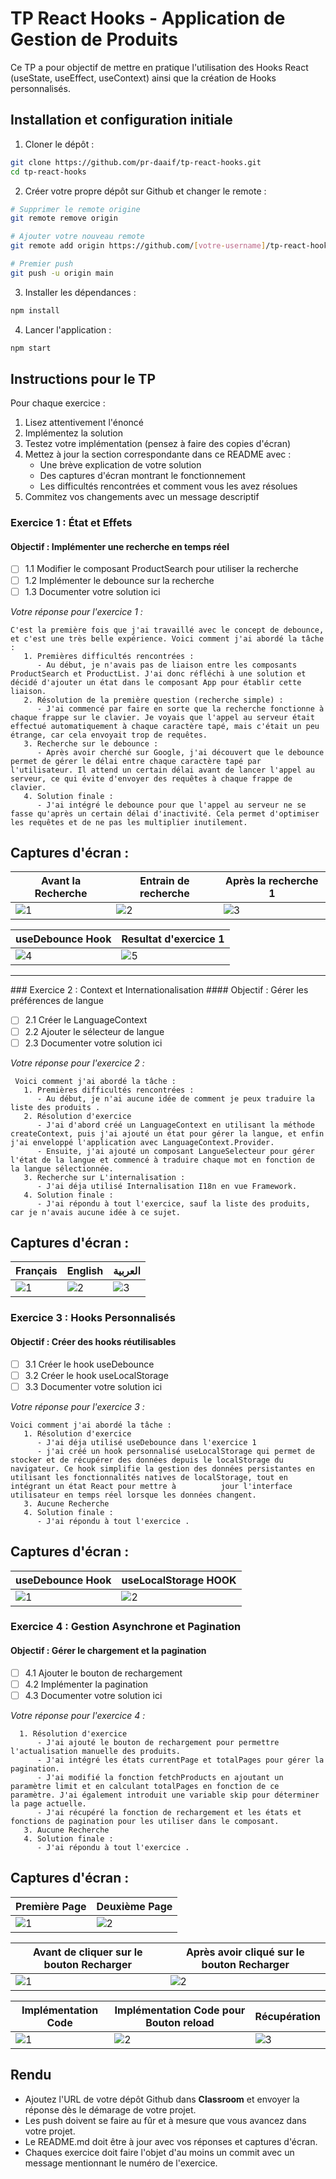 # TP React Hooks - Application de Gestion de Produits

Ce TP a pour objectif de mettre en pratique l'utilisation des Hooks React (useState, useEffect, useContext) ainsi que la création de Hooks personnalisés.

## Installation et configuration initiale

1. Cloner le dépôt :
```bash
git clone https://github.com/pr-daaif/tp-react-hooks.git
cd tp-react-hooks
```

2. Créer votre propre dépôt sur Github et changer le remote :
```bash
# Supprimer le remote origine
git remote remove origin

# Ajouter votre nouveau remote
git remote add origin https://github.com/[votre-username]/tp-react-hooks.git

# Premier push
git push -u origin main
```

3. Installer les dépendances :
```bash
npm install
```

4. Lancer l'application :
```bash
npm start
```

## Instructions pour le TP

Pour chaque exercice :
1. Lisez attentivement l'énoncé
2. Implémentez la solution
3. Testez votre implémentation (pensez à faire des copies d'écran)
4. Mettez à jour la section correspondante dans ce README avec :
   - Une brève explication de votre solution
   - Des captures d'écran montrant le fonctionnement
   - Les difficultés rencontrées et comment vous les avez résolues
5. Commitez vos changements avec un message descriptif

### Exercice 1 : État et Effets 
#### Objectif : Implémenter une recherche en temps réel

- [ ] 1.1 Modifier le composant ProductSearch pour utiliser la recherche
- [ ] 1.2 Implémenter le debounce sur la recherche
- [ ] 1.3 Documenter votre solution ici

_Votre réponse pour l'exercice 1 :_
```
C'est la première fois que j'ai travaillé avec le concept de debounce, et c'est une très belle expérience. Voici comment j'ai abordé la tâche :
   1. Premières difficultés rencontrées :
      - Au début, je n'avais pas de liaison entre les composants ProductSearch et ProductList. J'ai donc réfléchi à une solution et décidé d'ajouter un état dans le composant App pour établir cette liaison.
   2. Résolution de la première question (recherche simple) :
      - J'ai commencé par faire en sorte que la recherche fonctionne à chaque frappe sur le clavier. Je voyais que l'appel au serveur était effectué automatiquement à chaque caractère tapé, mais c'était un peu étrange, car cela envoyait trop de requêtes.
   3. Recherche sur le debounce :
      - Après avoir cherché sur Google, j'ai découvert que le debounce permet de gérer le délai entre chaque caractère tapé par l'utilisateur. Il attend un certain délai avant de lancer l'appel au serveur, ce qui évite d'envoyer des requêtes à chaque frappe de clavier.
   4. Solution finale :
      - J'ai intégré le debounce pour que l'appel au serveur ne se fasse qu'après un certain délai d'inactivité. Cela permet d'optimiser les requêtes et de ne pas les multiplier inutilement.
```
 ## Captures d'écran :
   | Avant la Recherche | Entrain de recherche | Après la recherche 1 | 
   |---|---|---|
   | ![1](./captures/Exercice1/before-search.png) | ![2](./captures/Exercice1/pending-search.png) | ![3](./captures/Exercice1/resolve-search.png) |

   | useDebounce Hook | Resultat d'exercice 1 |
   |---|---|
   | ![4](./captures/Exercice1/use-debounce-hook.png) | ![5](./captures/Exercice1/result-exercice1.png) | 
   
   <hr>
### Exercice 2 : Context et Internationalisation
#### Objectif : Gérer les préférences de langue

- [ ] 2.1 Créer le LanguageContext
- [ ] 2.2 Ajouter le sélecteur de langue
- [ ] 2.3 Documenter votre solution ici

_Votre réponse pour l'exercice 2 :_
```
 Voici comment j'ai abordé la tâche :
   1. Premières difficultés rencontrées :
      - Au début, je n'ai aucune idée de comment je peux traduire la liste des produits .
   2. Résolution d'exercice
      - J'ai d'abord créé un LanguageContext en utilisant la méthode createContext, puis j'ai ajouté un état pour gérer la langue, et enfin j'ai enveloppé l'application avec LanguageContext.Provider.
      - Ensuite, j'ai ajouté un composant LangueSelecteur pour gérer l'état de la langue et commencé à traduire chaque mot en fonction de la langue sélectionnée.
   3. Recherche sur L'internalisation :
      - J'ai déja utilisé Internalisation I18n en vue Framework.
   4. Solution finale :
      - J'ai répondu à tout l'exercice, sauf la liste des produits, car je n'avais aucune idée à ce sujet.
```

 ## Captures d'écran :
   | Français | English | العربية | 
   |---|---|---|
   | ![1](./captures/Exercice2/fr.png) | ![2](./captures/Exercice2/en.png) | ![3](./captures/Exercice2/ar.png) |




### Exercice 3 : Hooks Personnalisés
#### Objectif : Créer des hooks réutilisables

- [ ] 3.1 Créer le hook useDebounce
- [ ] 3.2 Créer le hook useLocalStorage
- [ ] 3.3 Documenter votre solution ici

_Votre réponse pour l'exercice 3 :_
```
Voici comment j'ai abordé la tâche :
   1. Résolution d'exercice
      - J'ai déja utilisé useDebounce dans l'exercice 1
      - j'ai créé un hook personnalisé useLocalStorage qui permet de stocker et de récupérer des données depuis le localStorage du navigateur. Ce hook simplifie la gestion des données persistantes en utilisant les fonctionnalités natives de localStorage, tout en intégrant un état React pour mettre à          jour l'interface utilisateur en temps réel lorsque les données changent.
   3. Aucune Recherche
   4. Solution finale :
      - J'ai répondu à tout l'exercice .
```

 ## Captures d'écran :
   | useDebounce Hook | useLocalStorage HOOK |
   |---|---|
   | ![1](./captures/Exercice3/useDebounce.png) | ![2](./captures/Exercice3/useLocalStorage.png) |

### Exercice 4 : Gestion Asynchrone et Pagination
#### Objectif : Gérer le chargement et la pagination

- [ ] 4.1 Ajouter le bouton de rechargement
- [ ] 4.2 Implémenter la pagination
- [ ] 4.3 Documenter votre solution ici

_Votre réponse pour l'exercice 4 :_
```
  1. Résolution d'exercice
      - J'ai ajouté le bouton de rechargement pour permettre l'actualisation manuelle des produits.
      - J'ai intégré les états currentPage et totalPages pour gérer la pagination.
      - J'ai modifié la fonction fetchProducts en ajoutant un paramètre limit et en calculant totalPages en fonction de ce paramètre. J'ai également introduit une variable skip pour déterminer la page actuelle.
      - J'ai récupéré la fonction de rechargement et les états et fonctions de pagination pour les utiliser dans le composant.
   3. Aucune Recherche
   4. Solution finale :
      - J'ai répondu à tout l'exercice .
```

## Captures d'écran :
   | Première Page | Deuxième Page |
   |---|---|
   | ![1](./captures/Exercice4/premierPage.png) | ![2](./captures/Exercice4/deuxiemePage.png) |

   | Avant de cliquer sur le bouton Recharger | Après avoir cliqué sur le bouton Recharger |
   |---|---|
   | ![1](./captures/Exercice4/btn-reload.png) | ![2](./captures/Exercice4/reload.png) |
   
   | Implémentation Code  | Implémentation Code pour Bouton reload | Récupération  |
   |---|---|---|
   | ![1](./captures/Exercice4/implemenatationCode.png) | ![2](./captures/Exercice4/btnReload.png) | ![3](./captures/Exercice4/recuperation.png) |
## Rendu

- Ajoutez l'URL de votre dépôt Github dans  **Classroom** et envoyer la réponse dès le démarage de votre projet.
- Les push doivent se faire au fûr et à mesure que vous avancez dans votre projet.
- Le README.md doit être à jour avec vos réponses et captures d'écran. 
- Chaques exercice doit faire l'objet d'au moins un commit avec un message mentionnant le numéro de l'exercice.

